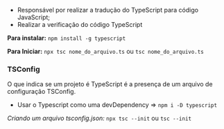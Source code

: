 - Responsável por realizar a tradução do TypeScript para código JavaScript;
- Realizar a verificação do código TypeScript

**Para instalar:** `npm install -g typescript`

**Para Iniciar:** `npx tsc nome_do_arquivo.ts` ou `tsc nome_do_arquivo.ts`

### TSConfig
O que indica se um projeto é TypeScript é a presença de um arquivo de configuração TSConfig.

- Usar o Typescript como uma devDependency => `npm i -D typescript`

*Criando um arquivo tsconfig.json:* `npx tsc --init` ou `tsc --init`

